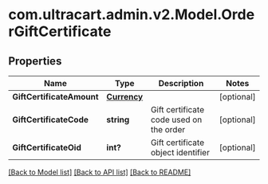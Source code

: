 # com.ultracart.admin.v2.Model.OrderGiftCertificate
## Properties

Name | Type | Description | Notes
------------ | ------------- | ------------- | -------------
**GiftCertificateAmount** | [**Currency**](Currency.md) |  | [optional] 
**GiftCertificateCode** | **string** | Gift certificate code used on the order | [optional] 
**GiftCertificateOid** | **int?** | Gift certificate object identifier | [optional] 


[[Back to Model list]](../README.md#documentation-for-models) [[Back to API list]](../README.md#documentation-for-api-endpoints) [[Back to README]](../README.md)

